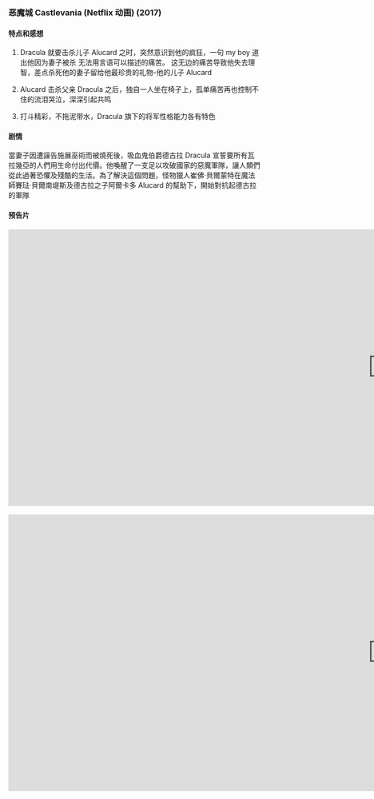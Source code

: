 ### 恶魔城 Castlevania (Netflix 动画) (2017)

#### 特点和感想
1. Dracula 就要击杀儿子 Alucard 之时，突然意识到他的疯狂，一句 my boy 道出他因为妻子被杀 无法用言语可以描述的痛苦。 这无边的痛苦导致他失去理智，差点杀死他的妻子留给他最珍贵的礼物-他的儿子 Alucard

1. Alucard 击杀父亲 Dracula 之后，独自一人坐在椅子上，孤单痛苦再也控制不住的流泪哭泣，深深引起共鸣

1. 打斗精彩，不拖泥带水，Dracula 旗下的将军性格能力各有特色

#### 剧情
當妻子因遭誣告施展巫術而被燒死後，吸血鬼伯爵德古拉 Dracula 宣誓要所有瓦拉幾亞的人們用生命付出代價。他喚醒了一支足以攻破國家的惡魔軍隊，讓人類們從此過著恐懼及殘酷的生活。為了解決這個問題，怪物獵人崔佛·貝爾蒙特在魔法師賽琺·貝爾南堤斯及德古拉之子阿爾卡多 Alucard 的幫助下，開始對抗起德古拉的軍隊

#### 预告片
<div class="videoWrapper">
	<iframe width="1519" height="554" src="https://www.youtube.com/embed/Kbb8zPQBmOw" frameborder="0" allow="accelerometer; autoplay; encrypted-media; gyroscope; picture-in-picture" allowfullscreen></iframe>
</div><br/>

<div class="videoWrapper">
	<iframe width="1519" height="554" src="https://www.youtube.com/embed/yy_FWdbnvM0" frameborder="0" allow="accelerometer; autoplay; encrypted-media; gyroscope; picture-in-picture" allowfullscreen></iframe>
</div><br/>


